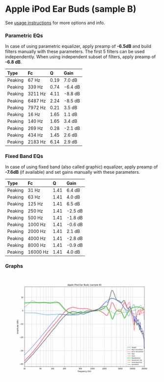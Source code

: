 # Apple iPod Ear Buds (sample B)
See [usage instructions](https://github.com/jaakkopasanen/AutoEq#usage) for more options and info.

### Parametric EQs
In case of using parametric equalizer, apply preamp of **-6.5dB** and build filters manually
with these parameters. The first 5 filters can be used independently.
When using independent subset of filters, apply preamp of **-6.8 dB**.

| Type    | Fc      |    Q | Gain    |
|:--------|:--------|:-----|:--------|
| Peaking | 67 Hz   | 0.19 | 7.0 dB  |
| Peaking | 339 Hz  | 0.74 | -6.4 dB |
| Peaking | 3211 Hz | 4.11 | -8.8 dB |
| Peaking | 6487 Hz | 2.24 | -8.5 dB |
| Peaking | 7972 Hz | 0.21 | 3.5 dB  |
| Peaking | 16 Hz   | 1.65 | 1.1 dB  |
| Peaking | 140 Hz  | 1.65 | 3.4 dB  |
| Peaking | 269 Hz  | 0.28 | -2.1 dB |
| Peaking | 434 Hz  | 1.45 | 2.6 dB  |
| Peaking | 2183 Hz | 6.14 | 2.9 dB  |

### Fixed Band EQs
In case of using fixed band (also called graphic) equalizer, apply preamp of **-7.6dB**
(if available) and set gains manually with these parameters.

| Type    | Fc       |    Q | Gain    |
|:--------|:---------|:-----|:--------|
| Peaking | 31 Hz    | 1.41 | 6.4 dB  |
| Peaking | 63 Hz    | 1.41 | 4.0 dB  |
| Peaking | 125 Hz   | 1.41 | 6.5 dB  |
| Peaking | 250 Hz   | 1.41 | -2.5 dB |
| Peaking | 500 Hz   | 1.41 | -1.8 dB |
| Peaking | 1000 Hz  | 1.41 | -0.6 dB |
| Peaking | 2000 Hz  | 1.41 | 2.1 dB  |
| Peaking | 4000 Hz  | 1.41 | -2.8 dB |
| Peaking | 8000 Hz  | 1.41 | -0.9 dB |
| Peaking | 16000 Hz | 1.41 | 4.0 dB  |

### Graphs
![](./Apple%20iPod%20Ear%20Buds%20(sample%20B).png)